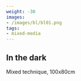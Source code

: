 ```yaml
---
weight: -30
images:
- /images/bl/bl01.png
tags:
- mixed-media
---
```


## In the dark

Mixed technique, 100x80cm

